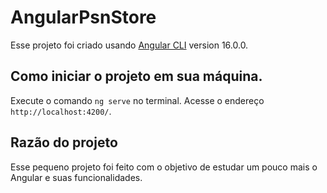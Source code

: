 # AngularPsnStore

Esse projeto foi criado usando [Angular CLI](https://github.com/angular/angular-cli) version 16.0.0.

## Como iniciar o projeto em sua máquina.

Execute o comando `ng serve` no terminal. Acesse o endereço `http://localhost:4200/`.

## Razão do projeto

Esse pequeno projeto foi feito com o objetivo de estudar um pouco mais o Angular e suas funcionalidades.


